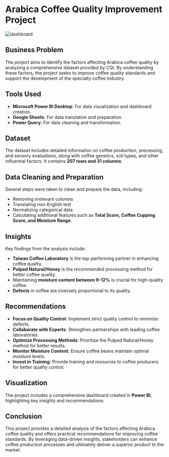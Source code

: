 # Arabica Coffee Quality Improvement Project
![dashboard](https://github.com/user-attachments/assets/6f41e865-a698-4e8e-87e0-2d77290e1bfd)

## Business Problem
The project aims to identify the factors affecting Arabica coffee quality by analyzing a comprehensive dataset provided by CQI. By understanding these factors, the project seeks to improve coffee quality standards and support the development of the specialty coffee industry.

## Tools Used
- **Microsoft Power BI Desktop**: For data visualization and dashboard creation.
- **Google Sheets**: For data translation and preparation.
- **Power Query**: For data cleaning and transformation.

## Dataset
The dataset includes detailed information on coffee production, processing, and sensory evaluations, along with coffee genetics, soil types, and other influential factors. It contains **207 rows and 31 columns**.

## Data Cleaning and Preparation
Several steps were taken to clean and prepare the data, including:
- Removing irrelevant columns
- Translating non-English text
- Normalizing categorical data
- Calculating additional features such as **Total Score, Coffee Cupping Score, and Moisture Range**.

## Insights
Key findings from the analysis include:
- **Taiwan Coffee Laboratory** is the top-performing partner in enhancing coffee quality.
- **Pulped Natural/Honey** is the recommended processing method for better coffee quality.
- Maintaining **moisture content between 9-12%** is crucial for high-quality coffee.
- **Defects** in coffee are inversely proportional to its quality.

## Recommendations
- **Focus on Quality Control**: Implement strict quality control to minimize defects.
- **Collaborate with Experts**: Strengthen partnerships with leading coffee laboratories.
- **Optimize Processing Methods**: Prioritize the Pulped Natural/Honey method for better results.
- **Monitor Moisture Content**: Ensure coffee beans maintain optimal moisture levels.
- **Invest in Training**: Provide training and resources to coffee producers for better quality control.

## Visualization
The project includes a comprehensive dashboard created in **Power BI**, highlighting key insights and recommendations. 

## Conclusion
This project provides a detailed analysis of the factors affecting Arabica coffee quality and offers practical recommendations for improving coffee standards. By leveraging data-driven insights, stakeholders can enhance coffee production processes and ultimately deliver a superior product to the market.
